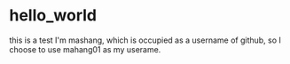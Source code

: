 # hello_world
this is a test
I'm mashang, which is occupied as a username of github, so I choose to use mahang01 as my userame.

